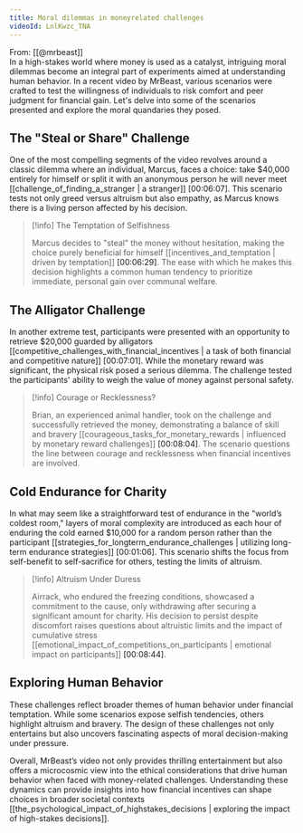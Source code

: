 ```yaml
---
title: Moral dilemmas in moneyrelated challenges
videoId: LnlKwzc_TNA
---
```


From: [[@mrbeast]] <br/> 
In a high-stakes world where money is used as a catalyst, intriguing moral dilemmas become an integral part of experiments aimed at understanding human behavior. In a recent video by MrBeast, various scenarios were crafted to test the willingness of individuals to risk comfort and peer judgment for financial gain. Let's delve into some of the scenarios presented and explore the moral quandaries they posed.

## The "Steal or Share" Challenge

One of the most compelling segments of the video revolves around a classic dilemma where an individual, Marcus, faces a choice: take $40,000 entirely for himself or split it with an anonymous person he will never meet [[challenge_of_finding_a_stranger | a stranger]] <a class="yt-timestamp" data-t="00:06:07">[00:06:07]</a>. This scenario tests not only greed versus altruism but also empathy, as Marcus knows there is a living person affected by his decision.

> [!info] The Temptation of Selfishness
>
> Marcus decides to "steal" the money without hesitation, making the choice purely beneficial for himself [[incentives_and_temptation | driven by temptation]] <a class="yt-timestamp" data-t="00:06:29">[00:06:29]</a>. The ease with which he makes this decision highlights a common human tendency to prioritize immediate, personal gain over communal welfare.

## The Alligator Challenge

In another extreme test, participants were presented with an opportunity to retrieve $20,000 guarded by alligators [[competitive_challenges_with_financial_incentives | a task of both financial and competitive nature]] <a class="yt-timestamp" data-t="00:07:01">[00:07:01]</a>. While the monetary reward was significant, the physical risk posed a serious dilemma. The challenge tested the participants' ability to weigh the value of money against personal safety.

> [!info] Courage or Recklessness?
>
> Brian, an experienced animal handler, took on the challenge and successfully retrieved the money, demonstrating a balance of skill and bravery [[courageous_tasks_for_monetary_rewards | influenced by monetary reward challenges]] <a class="yt-timestamp" data-t="00:08:04">[00:08:04]</a>. The scenario questions the line between courage and recklessness when financial incentives are involved.

## Cold Endurance for Charity

In what may seem like a straightforward test of endurance in the "world’s coldest room," layers of moral complexity are introduced as each hour of enduring the cold earned $10,000 for a random person rather than the participant [[strategies_for_longterm_endurance_challenges | utilizing long-term endurance strategies]] <a class="yt-timestamp" data-t="00:01:06">[00:01:06]</a>. This scenario shifts the focus from self-benefit to self-sacrifice for others, testing the limits of altruism.

> [!info] Altruism Under Duress
>
> Airrack, who endured the freezing conditions, showcased a commitment to the cause, only withdrawing after securing a significant amount for charity. His decision to persist despite discomfort raises questions about altruistic limits and the impact of cumulative stress [[emotional_impact_of_competitions_on_participants | emotional impact on participants]] <a class="yt-timestamp" data-t="00:08:44">[00:08:44]</a>.

## Exploring Human Behavior

These challenges reflect broader themes of human behavior under financial temptation. While some scenarios expose selfish tendencies, others highlight altruism and bravery. The design of these challenges not only entertains but also uncovers fascinating aspects of moral decision-making under pressure.

Overall, MrBeast’s video not only provides thrilling entertainment but also offers a microcosmic view into the ethical considerations that drive human behavior when faced with money-related challenges. Understanding these dynamics can provide insights into how financial incentives can shape choices in broader societal contexts [[the_psychological_impact_of_highstakes_decisions | exploring the impact of high-stakes decisions]].
